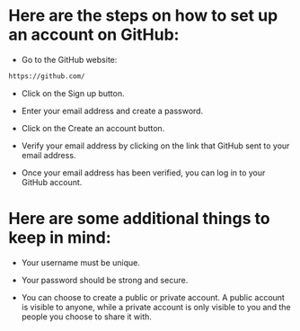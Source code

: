 # Here are the steps on how to set up an account on GitHub:

- Go to the GitHub website: 

```bash
https://github.com/
```
- Click on the Sign up button.
  
- Enter your email address and create a password.
- Click on the Create an account button.
- Verify your email address by clicking on the link that GitHub sent to your email address.
- Once your email address has been verified, you can log in to your GitHub account.

# Here are some additional things to keep in mind:

- Your username must be unique.
  
- Your password should be strong and secure.
  
- You can choose to create a public or private account. A public account is visible to anyone, while a private account is only visible to you and the people you choose to share it with.
